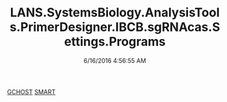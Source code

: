 ﻿---
title: LANS.SystemsBiology.AnalysisTools.PrimerDesigner.IBCB.sgRNAcas.Settings.Programs
date: 6/16/2016 4:56:55 AM
---

[GCHOST](T-LANS.SystemsBiology.AnalysisTools.PrimerDesigner.IBCB.sgRNAcas.Settings.Programs.GCHOST.html)
[SMART](T-LANS.SystemsBiology.AnalysisTools.PrimerDesigner.IBCB.sgRNAcas.Settings.Programs.SMART.html)
